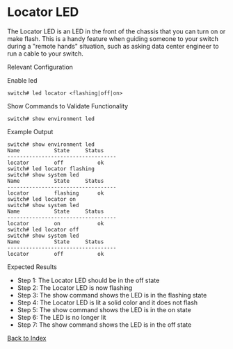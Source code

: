# Locator LED 

The Locator LED is an LED in the front of the chassis that you can turn on or make flash. This is a handy feature when guiding someone to your switch during a "remote hands" situation, such as asking data center engineer to run a cable to your switch. 

Relevant Configuration 

Enable led

```
switch# led locator <flashing|off|on>
```

Show Commands to Validate Functionality 

```
switch# show environment led
```

Example Output 

```
switch# show environment led
Name           State     Status
-----------------------------------
locator        off           ok
switch# led locator flashing
switch# show system led
Name           State     Status
-----------------------------------
locator        flashing      ok
switch# led locator on
switch# show system led
Name           State     Status
-----------------------------------
locator        on            ok
switch# led locator off
switch# show system led
Name           State     Status
-----------------------------------
locator        off           ok
```

Expected Results

* Step 1: The Locator LED should be in the off state
* Step 2: The Locator LED is now flashing
* Step 3: The show command shows the LED is in the flashing state 
* Step 4: The Locator LED is lit a solid color and it does not flash
* Step 5: The show command shows the LED is in the on state
* Step 6: The LED is no longer lit
* Step 7: The show command shows the LED is in the off state

[Back to Index](./index.md)